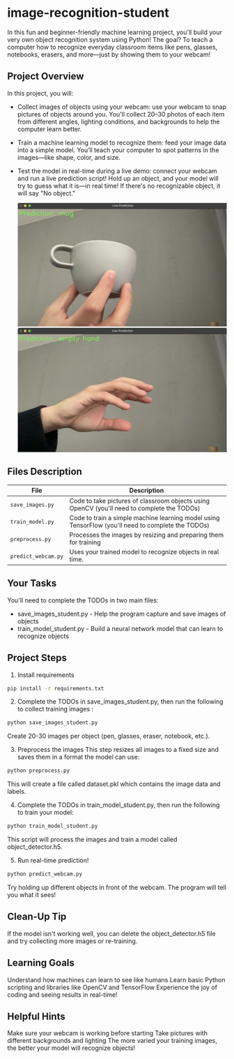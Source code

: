 # image-recognition-student

In this fun and beginner-friendly machine learning project, you'll build your very own object recognition system using Python! The goal? To teach a computer how to recognize everyday classroom items like pens, glasses, notebooks, erasers, and more—just by showing them to your webcam!

## Project Overview
In this project, you will:

 - Collect images of objects using your webcam: use your webcam to snap pictures of objects around you. You'll collect 20–30 photos of each item from different angles, lighting conditions, and backgrounds to help the computer learn better.
 - Train a machine learning model to recognize them: feed your image data into a simple model. You’ll teach your computer to spot patterns in the images—like shape, color, and size.
 - Test the model in real-time during a live demo: connect your webcam and run a live prediction script! Hold up an object, and your model will try to guess what it is—in real time! If there's no recognizable object, it will say "No object."

    <img src="images/mug.png" alt="Object Example" width="500"/>
    <img src="images/emptyhand.png" alt="Object Example" width="500"/>

##  Files Description

| File             | Description |
|------------------|-------------|
| `save_images.py` | Code to take pictures of classroom objects using OpenCV (you'll need to complete the TODOs)
| `train_model.py` | Code to train a simple machine learning model using TensorFlow (you'll need to complete the TODOs)
| `preprocess.py` | Processes the images by resizing and preparing them for training
| `predict_webcam.py` | Uses your trained model to recognize objects in real time. |


##  Your Tasks
You'll need to complete the TODOs in two main files:
 - save_images_student.py - Help the program capture and save images of objects
 - train_model_student.py - Build a neural network model that can learn to recognize objects
   
##  Project Steps
1. Install requirements
```bash
pip install -r requirements.txt
```

2. Complete the TODOs in save_images_student.py, then run the following to collect training images :
```bash
python save_images_student.py
```
Create 20-30 images per object (pen, glasses, eraser, notebook, etc.).

3. Preprocess the images
This step resizes all images to a fixed size and saves them in a format the model can use:
```bash
python preprocess.py
```
This will create a file called dataset.pkl which contains the image data and labels.

4. Complete the TODOs in train_model_student.py, then run the following to train your model:
```bash
python train_model_student.py
```
This script will process the images and train a model called object_detector.h5.

5. Run real-time prediction!
```bash
python predict_webcam.py
```
Try holding up different objects in front of the webcam. The program will tell you what it sees!

## Clean-Up Tip
If the model isn't working well, you can delete the object_detector.h5 file and try collecting more images or re-training.

## Learning Goals
Understand how machines can learn to see like humans
Learn basic Python scripting and libraries like OpenCV and TensorFlow
Experience the joy of coding and seeing results in real-time!


## Helpful Hints

Make sure your webcam is working before starting
Take pictures with different backgrounds and lighting
The more varied your training images, the better your model will recognize objects!
